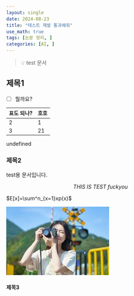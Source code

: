 ```yaml
---
layout: single
date: 2024-08-23
title: "테스트 제발 통과해줘"
use_math: true
tags: [논문 정리, ]
categories: [AI, ]
---
```


> 💡 test 문서



## 제목1

- [ ] 뭘까요?

| 표도 되나? | 호호 |
| ------ | -- |
| 2      | 1  |
| 3      | 21 |

undefined

### 제목2


test용 문서입니다.


$$
THIS~IS~TEST~fuckyou
$$


$E[x]=\sum^n_{x=1}xp(x)$


![0](/assets/img/2024-08-23-테스트-제발-통과해줘.md/0.png)



#### 제목3


